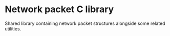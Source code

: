 # Network packet C library

Shared library containing network packet structures alongside some
related utilities.
 
